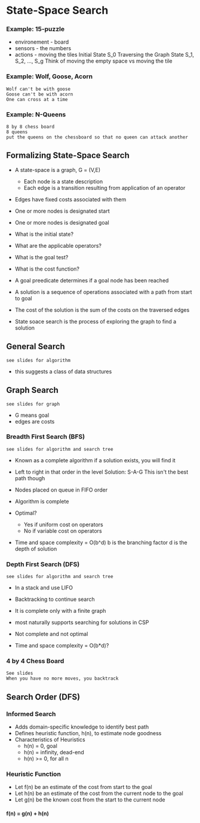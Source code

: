 # State-Space Search

### Example: 15-puzzle
* environement - board
* sensors - the numbers
* actions - moving the tiles
    Initial State S_0
        Traversing the Graph
            State S_1, S_2, ..., S_g
    Think of moving the empty space vs moving the tile

### Example: Wolf, Goose, Acorn
    Wolf can't be with goose
    Goose can't be with acorn
    One can cross at a time

### Example: N-Queens
    8 by 8 chess board
    8 queens
    put the queens on the chessboard so that no queen can attack another

## Formalizing State-Space Search
* A state-space is a graph, G = (V,E)
    * Each node is a state description
    * Each edge is a transition resulting from application of an operator
* Edges have fixed costs associated with them
* One or more nodes is designated start
* One or more nodes is designated goal


* What is the initial state?
* What are the applicable operators?
* What is the goal test?
* What is the cost function?


* A goal preedicate determines if a goal node has been reached
* A solution is a sequence of operations associated with a path from start to goal
* The cost of the solution is the sum of the costs on the traversed edges
* State soace search is the process of exploring the graph to find a solution


## General Search
    see slides for algorithm
* this suggests a class of data structures

## Graph Search
    see slides for graph
* G means goal
* edges are costs

### Breadth First Search (BFS)
    see slides for algorithm and search tree
* Known as a complete algorithm
    if a solution exists, you will find it
* Left to right in that order in the level
    Solution: S-A-G
    This isn't the best path though

* Nodes placed on queue in FIFO order
* Algorithm is complete
* Optimal?
    * Yes if uniform cost on operators
    * No if variable cost on operators
* Time and space complexity = O(b^d)
    b is the branching factor
    d is the depth of solution

### Depth First Search (DFS)
    see slides for algorithm and search tree
* In a stack and use LIFO
* Backtracking to continue search
* It is complete only with a finite graph
* most naturally supports searching for solutions in CSP

* Not complete and not optimal
* Time and space complexity = O(b*d)?

### 4 by 4 Chess Board
    See slides
    When you have no more moves, you backtrack

## Search Order (DFS)
### Informed Search
* Adds domain-specific knowledge to identify best path
* Defines heuristic function, h(n), to estimate node goodness
* Characteristics of Heuristics
    * h(n) = 0, goal
    * h(n) = infinity, dead-end
    * h(n) >= 0, for all n

### Heuristic Function
* Let f(n) be an estimate of the cost from start to the goal
* Let h(n) be an estimate of the cost from the current node to the goal
* Let g(n) be the known cost from the start to the current node
#### f(n) = g(n) + h(n)




